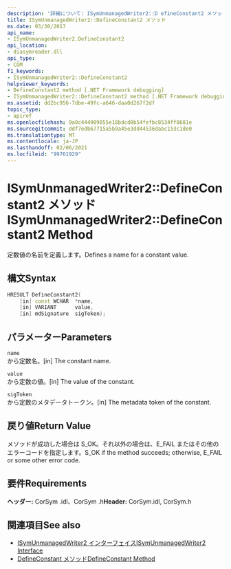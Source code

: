 ```yaml
---
description: '詳細について: ISymUnmanagedWriter2::D efineConstant2 メソッド'
title: ISymUnmanagedWriter2::DefineConstant2 メソッド
ms.date: 03/30/2017
api_name:
- ISymUnmanagedWriter2.DefineConstant2
api_location:
- diasymreader.dll
api_type:
- COM
f1_keywords:
- ISymUnmanagedWriter2::DefineConstant2
helpviewer_keywords:
- DefineConstant2 method [.NET Framework debugging]
- ISymUnmanagedWriter2::DefineConstant2 method [.NET Framework debugging]
ms.assetid: dd2bc956-7dbe-49fc-a646-daa0d267f2df
topic_type:
- apiref
ms.openlocfilehash: 9a0c444909055e18bdcd0b54fefbc8534ff8681e
ms.sourcegitcommit: ddf7edb67715a5b9a45e3dd44536dabc153c1de0
ms.translationtype: MT
ms.contentlocale: ja-JP
ms.lasthandoff: 02/06/2021
ms.locfileid: "99761929"
---
```

# <a name="isymunmanagedwriter2defineconstant2-method"></a><span data-ttu-id="381a6-103">ISymUnmanagedWriter2::DefineConstant2 メソッド</span><span class="sxs-lookup"><span data-stu-id="381a6-103">ISymUnmanagedWriter2::DefineConstant2 Method</span></span>

<span data-ttu-id="381a6-104">定数値の名前を定義します。</span><span class="sxs-lookup"><span data-stu-id="381a6-104">Defines a name for a constant value.</span></span>  
  
## <a name="syntax"></a><span data-ttu-id="381a6-105">構文</span><span class="sxs-lookup"><span data-stu-id="381a6-105">Syntax</span></span>  
  
```cpp  
HRESULT DefineConstant2(  
    [in] const WCHAR  *name,  
    [in] VARIANT      value,  
    [in] mdSignature  sigToken);  
```  
  
## <a name="parameters"></a><span data-ttu-id="381a6-106">パラメーター</span><span class="sxs-lookup"><span data-stu-id="381a6-106">Parameters</span></span>  

 `name`  
 <span data-ttu-id="381a6-107">から定数名。</span><span class="sxs-lookup"><span data-stu-id="381a6-107">[in] The constant name.</span></span>  
  
 `value`  
 <span data-ttu-id="381a6-108">から定数の値。</span><span class="sxs-lookup"><span data-stu-id="381a6-108">[in] The value of the constant.</span></span>  
  
 `sigToken`  
 <span data-ttu-id="381a6-109">から定数のメタデータトークン。</span><span class="sxs-lookup"><span data-stu-id="381a6-109">[in] The metadata token of the constant.</span></span>  
  
## <a name="return-value"></a><span data-ttu-id="381a6-110">戻り値</span><span class="sxs-lookup"><span data-stu-id="381a6-110">Return Value</span></span>  

 <span data-ttu-id="381a6-111">メソッドが成功した場合は S_OK。それ以外の場合は、E_FAIL またはその他のエラーコードを指定します。</span><span class="sxs-lookup"><span data-stu-id="381a6-111">S_OK if the method succeeds; otherwise, E_FAIL or some other error code.</span></span>  
  
## <a name="requirements"></a><span data-ttu-id="381a6-112">要件</span><span class="sxs-lookup"><span data-stu-id="381a6-112">Requirements</span></span>  

 <span data-ttu-id="381a6-113">**ヘッダー:** CorSym .idl、CorSym .h</span><span class="sxs-lookup"><span data-stu-id="381a6-113">**Header:** CorSym.idl, CorSym.h</span></span>  
  
## <a name="see-also"></a><span data-ttu-id="381a6-114">関連項目</span><span class="sxs-lookup"><span data-stu-id="381a6-114">See also</span></span>

- [<span data-ttu-id="381a6-115">ISymUnmanagedWriter2 インターフェイス</span><span class="sxs-lookup"><span data-stu-id="381a6-115">ISymUnmanagedWriter2 Interface</span></span>](isymunmanagedwriter2-interface.md)
- [<span data-ttu-id="381a6-116">DefineConstant メソッド</span><span class="sxs-lookup"><span data-stu-id="381a6-116">DefineConstant Method</span></span>](isymunmanagedwriter-defineconstant-method.md)
